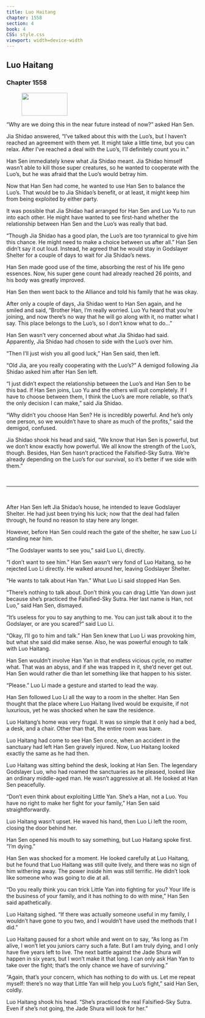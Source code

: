 ```yaml
---
title: Luo Haitang
chapter: 1558
section: 4
book: 4
CSS: style.css
viewport: width=device-width
---
```


## Luo Haitang

### Chapter 1558

<figure>
	<img src="../Images/gem.gif" alt="" id="gem" width="120" height="60" />
</figure>

“Why are we doing this in the near future instead of now?” asked Han Sen.

Jia Shidao answered, “I’ve talked about this with the Luo’s, but I haven’t reached an agreement with them yet. It might take a little time, but you can relax. After I’ve reached a deal with the Luo’s, I’ll definitely count you in.”

Han Sen immediately knew what Jia Shidao meant. Jia Shidao himself wasn’t able to kill those super creatures, so he wanted to cooperate with the Luo’s, but he was afraid that the Luo’s would betray him.

Now that Han Sen had come, he wanted to use Han Sen to balance the Luo’s. That would be to Jia Shidao’s benefit, or at least, it might keep him from being exploited by either party.

It was possible that Jia Shidao had arranged for Han Sen and Luo Yu to run into each other. He might have wanted to see first-hand whether the relationship between Han Sen and the Luo’s was really that bad.

“Though Jia Shidao has a good plan, the Luo’s are too tyrannical to give him this chance. He might need to make a choice between us after all.” Han Sen didn’t say it out loud. Instead, he agreed that he would stay in Godslayer Shelter for a couple of days to wait for Jia Shidao’s news.

Han Sen made good use of the time, absorbing the rest of his life geno essences. Now, his super gene count had already reached 26 points, and his body was greatly improved.

Han Sen then went back to the Alliance and told his family that he was okay.

After only a couple of days, Jia Shidao went to Han Sen again, and he smiled and said, “Brother Han, I’m really worried. Luo Yu heard that you’re joining, and now there’s no way that he will go along with it, no matter what I say. This place belongs to the Luo’s, so I don’t know what to do…”

Han Sen wasn’t very concerned about what Jia Shidao had said. Apparently, Jia Shidao had chosen to side with the Luo’s over him.

“Then I’ll just wish you all good luck,” Han Sen said, then left.

“Old Jia, are you really cooperating with the Luo’s?” A demigod following Jia Shidao asked him after Han Sen left.

“I just didn’t expect the relationship between the Luo’s and Han Sen to be this bad. If Han Sen joins, Luo Yu and the others will quit completely. If I have to choose between them, I think the Luo’s are more reliable, so that’s the only decision I can make,” said Jia Shidao.

“Why didn’t you choose Han Sen? He is incredibly powerful. And he’s only one person, so we wouldn’t have to share as much of the profits,” said the demigod, confused.

Jia Shidao shook his head and said, “We know that Han Sen is powerful, but we don’t know exactly how powerful. We all know the strength of the Luo’s, though. Besides, Han Sen hasn’t practiced the Falsified-Sky Sutra. We’re already depending on the Luo’s for our survival, so it’s better if we side with them.”

<br>

*****

<br>

After Han Sen left Jia Shidao’s house, he intended to leave Godslayer Shelter. He had just been trying his luck; now that the deal had fallen through, he found no reason to stay here any longer.

However, before Han Sen could reach the gate of the shelter, he saw Luo Li standing near him.

“The Godslayer wants to see you,” said Luo Li, directly.

“I don’t want to see him.” Han Sen wasn’t very fond of Luo Haitang, so he rejected Luo Li directly. He walked around her, leaving Godslayer Shelter.

“He wants to talk about Han Yan.” What Luo Li said stopped Han Sen.

“There’s nothing to talk about. Don’t think you can drag Little Yan down just because she’s practiced the Falsified-Sky Sutra. Her last name is Han, not Luo,” said Han Sen, dismayed.

“It’s useless for you to say anything to me. You can just talk about it to the Godslayer, or are you scared?” said Luo Li.

“Okay, I’ll go to him and talk.” Han Sen knew that Luo Li was provoking him, but what she said did make sense. Also, he was powerful enough to talk with Luo Haitang.

Han Sen wouldn’t involve Han Yan in that endless vicious cycle, no matter what. That was an abyss, and if she was trapped in it, she’d never get out. Han Sen would rather die than let something like that happen to his sister.

“Please.” Luo Li made a gesture and started to lead the way.

Han Sen followed Luo Li all the way to a room in the shelter. Han Sen thought that the place where Luo Haitang lived would be exquisite, if not luxurious, yet he was shocked when he saw the residence.

Luo Haitang’s home was very frugal. It was so simple that it only had a bed, a desk, and a chair. Other than that, the entire room was bare.

Luo Haitang had come to see Han Sen once, when an accident in the sanctuary had left Han Sen gravely injured. Now, Luo Haitang looked exactly the same as he had then.

Luo Haitang was sitting behind the desk, looking at Han Sen. The legendary Godslayer Luo, who had roamed the sanctuaries as he pleased, looked like an ordinary middle-aged man. He wasn’t aggressive at all. He looked at Han Sen peacefully.

“Don’t even think about exploiting Little Yan. She’s a Han, not a Luo. You have no right to make her fight for your family,” Han Sen said straightforwardly.

Luo Haitang wasn’t upset. He waved his hand, then Luo Li left the room, closing the door behind her.

Han Sen opened his mouth to say something, but Luo Haitang spoke first. “I’m dying.”

Han Sen was shocked for a moment. He looked carefully at Luo Haitang, but he found that Luo Haitang was still quite lively, and there was no sign of him withering away. The power inside him was still terrific. He didn’t look like someone who was going to die at all.

“Do you really think you can trick Little Yan into fighting for you? Your life is the business of your family, and it has nothing to do with mine,” Han Sen said apathetically.

Luo Haitang sighed. “If there was actually someone useful in my family, I wouldn’t have gone to you two, and I wouldn’t have used the methods that I did.”

Luo Haitang paused for a short while and went on to say, “As long as I’m alive, I won’t let you juniors carry such a fate. But I am truly dying, and I only have five years left to live. The next battle against the Jade Shura will happen in six years, but I won’t make it that long. I can only ask Han Yan to take over the fight; that’s the only chance we have of surviving.”

“Again, that’s your concern, which has nothing to do with us. Let me repeat myself: there’s no way that Little Yan will help you Luo’s fight,” said Han Sen, coldly.

Luo Haitang shook his head. “She’s practiced the real Falsified-Sky Sutra. Even if she’s not going, the Jade Shura will look for her.”